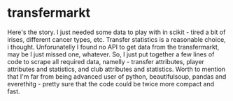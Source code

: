 # transfermarkt

Here's the story. I just needed some data to play with in scikit - tired a bit of irises, different cancer types, etc. Transfer statistics is a reasonable choice, i thought. Unforunatelly I found no API to get data from the transfermarkt, may be I just missed one, whatever. So, I just put together a few lines of code to scrape all required data, namelly - transfer attributes, player attributes and statistics, and club attributes and statistics. Worth to mention that I'm far from being advanced user of python, beautifulsoup, pandas and everethitg - pretty sure that the code could be twice more compact and fast.
